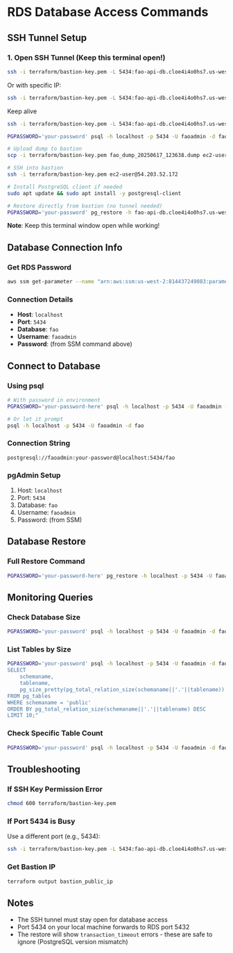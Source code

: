 # RDS Database Access Commands

## SSH Tunnel Setup

### 1. Open SSH Tunnel (Keep this terminal open!)
```bash
ssh -i terraform/bastion-key.pem -L 5434:fao-api-db.cloe4i4o0hs7.us-west-2.rds.amazonaws.com:5432 ec2-user@$(terraform output -raw bastion_public_ip) -N
```

Or with specific IP:
```bash
ssh -i terraform/bastion-key.pem -L 5434:fao-api-db.cloe4i4o0hs7.us-west-2.rds.amazonaws.com:5432 ec2-user@54.203.52.172 -N
```

Keep alive
```bash
ssh -i terraform/bastion-key.pem -L 5434:fao-api-db.cloe4i4o0hs7.us-west-2.rds.amazonaws.com:5432 ec2-user@54.203.52.172 -N -o ServerAliveInterval=60 -o ServerAliveCountMax=3
```


```bash
PGPASSWORD='your-password' psql -h localhost -p 5434 -U faoadmin -d fao -c "SELECT pg_size_pretty(pg_database_size('fao'));"

# Upload dump to bastion
scp -i terraform/bastion-key.pem fao_dump_20250617_123638.dump ec2-user@54.203.52.172:~/

# SSH into bastion
ssh -i terraform/bastion-key.pem ec2-user@54.203.52.172

# Install PostgreSQL client if needed
sudo apt update && sudo apt install -y postgresql-client

# Restore directly from bastion (no tunnel needed)
PGPASSWORD='your-password' pg_restore -h fao-api-db.cloe4i4o0hs7.us-west-2.rds.amazonaws.com -U faoadmin -d fao --verbose --no-owner --no-privileges --jobs 4 ~/fao_dump_20250617_123638.dump
```

**Note**: Keep this terminal window open while working!

## Database Connection Info

### Get RDS Password
```bash
aws ssm get-parameter --name "arn:aws:ssm:us-west-2:814437249083:parameter/fao-api/rds-password" --with-decryption --region us-west-2 --query 'Parameter.Value' --output text
```

### Connection Details
- **Host**: `localhost`
- **Port**: `5434`
- **Database**: `fao`
- **Username**: `faoadmin`
- **Password**: (from SSM command above)

## Connect to Database

### Using psql
```bash
# With password in environment
PGPASSWORD='your-password-here' psql -h localhost -p 5434 -U faoadmin -d fao

# Or let it prompt
psql -h localhost -p 5434 -U faoadmin -d fao
```

### Connection String
```
postgresql://faoadmin:your-password@localhost:5434/fao
```

### pgAdmin Setup
1. Host: `localhost`
2. Port: `5434`
3. Database: `fao`
4. Username: `faoadmin`
5. Password: (from SSM)

## Database Restore

### Full Restore Command
```bash
PGPASSWORD='your-password-here' pg_restore -h localhost -p 5434 -U faoadmin -d fao --verbose --no-owner --no-privileges --jobs 4 fao_dump_20250617_123638.dump
```

## Monitoring Queries

### Check Database Size
```bash
PGPASSWORD='your-password' psql -h localhost -p 5434 -U faoadmin -d fao -c "SELECT pg_size_pretty(pg_database_size('fao'));"
```

### List Tables by Size
```bash
PGPASSWORD='your-password' psql -h localhost -p 5434 -U faoadmin -d fao -c "
SELECT 
    schemaname,
    tablename,
    pg_size_pretty(pg_total_relation_size(schemaname||'.'||tablename)) as size
FROM pg_tables 
WHERE schemaname = 'public' 
ORDER BY pg_total_relation_size(schemaname||'.'||tablename) DESC 
LIMIT 10;"
```

### Check Specific Table Count
```bash
PGPASSWORD='your-password' psql -h localhost -p 5434 -U faoadmin -d fao -c "SELECT COUNT(*) FROM trade_detailed_trade_matrix;"
```

## Troubleshooting

### If SSH Key Permission Error
```bash
chmod 600 terraform/bastion-key.pem
```

### If Port 5434 is Busy
Use a different port (e.g., 5434):
```bash
ssh -i terraform/bastion-key.pem -L 5434:fao-api-db.cloe4i4o0hs7.us-west-2.rds.amazonaws.com:5432 ec2-user@54.203.52.172 -N
```

### Get Bastion IP
```bash
terraform output bastion_public_ip
```

## Notes
- The SSH tunnel must stay open for database access
- Port 5434 on your local machine forwards to RDS port 5432
- The restore will show `transaction_timeout` errors - these are safe to ignore (PostgreSQL version mismatch)